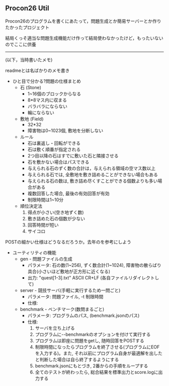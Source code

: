 Procon26 Util
-----

Procon26のプログラムを書くにあたって，問題生成とか簡易サーバーとか作りたかったプロジェクト

結局くっそ適当な問題生成機能だけ作って結局使わなかったけど，もったいないのでここに供養

-----

(以下，当時書いたメモ)

readmeとは名ばかりのメモ書き

- ひと目で分かる?問題の仕様まとめ
	- 石 (Stone)
		- 1~16個のブロックからなる
		- 8*8マス内に収まる
		- バラバラにならない
		- 輪にならない
	- 敷地 (Field)
		- 32*32
		- 障害物は0~1023個, 敷地を分断しない
	- ルール
		- 石は裏返し・回転ができる
		- 石は敷く順番が指定される
		- 2つ目以降の石はすでに敷いた石と隣接させる
		- 石を敷かない場合はパスできる
		- 与えられる石のずく数の合計は，与えられる領域の空マス数以上
		- 与えられる石では, 全敷地を敷き詰めることができない場合もある
		- 与えられる石の数は, 敷き詰め尽くすことができる個数よりも多い場合がある
		- 複数回答した場合, 最後の有効回答が有効
		- 制限時間は1~10分
	- 順位決定法
		1. 得点が小さい(空き地ずく数)
		2. 敷き詰めた石の個数が少ない
		3. 回答時間が短い
		4. サイコロ

POSTの細かい仕様はどうなるだろうか。去年のを参考にしよう

- ユーティリティの機能
	- gen - 問題ファイルの生成
		- パラメータ: 石の数(1~256), ずく数合計(1~1024), 障害物の散らばり具合(小さいほど敷地が正方形に近くなる)
		- 出力: "quest[1-3].txt" ASCII CR+LF (各自ファイルリダイレクトして)
	- server - 競技サーバ(手軽に実行するため一問ごと)
		- パラメータ: 問題ファイル, -t 制限時間
		- 仕様:
	- benchmark - ベンチマーク(数問まるごと)
		- パラメータ: プログラムのパス, (benchmark.jsonのパス)
		- 仕様:
			1. サーバを立ち上げる
			2. プログラムに--benchmarkのオプションを付けて実行する
			3. プログラムは即座に問題をgetし, 随時回答をPOSTする
			4. 制限時間になったらプログラムを終了させる(プログラムにEOFを入力する)。また, それ以前にプログラム自身が最適解を出したと判断した場合は自ら終了するようにする
			5. benchmark.jsonにもとづき, 2番からの手順をループする
			6. 全てのテストが終わったら, 総合結果を標準出力とscore.logに出力する
